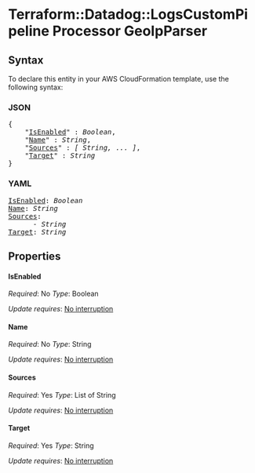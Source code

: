 # Terraform::Datadog::LogsCustomPipeline Processor GeoIpParser

## Syntax

To declare this entity in your AWS CloudFormation template, use the following syntax:

### JSON

<pre>
{
    "<a href="#isenabled" title="IsEnabled">IsEnabled</a>" : <i>Boolean</i>,
    "<a href="#name" title="Name">Name</a>" : <i>String</i>,
    "<a href="#sources" title="Sources">Sources</a>" : <i>[ String, ... ]</i>,
    "<a href="#target" title="Target">Target</a>" : <i>String</i>
}
</pre>

### YAML

<pre>
<a href="#isenabled" title="IsEnabled">IsEnabled</a>: <i>Boolean</i>
<a href="#name" title="Name">Name</a>: <i>String</i>
<a href="#sources" title="Sources">Sources</a>: <i>
      - String</i>
<a href="#target" title="Target">Target</a>: <i>String</i>
</pre>

## Properties

#### IsEnabled

_Required_: No
_Type_: Boolean

_Update requires_: [No interruption](https://docs.aws.amazon.com/AWSCloudFormation/latest/UserGuide/using-cfn-updating-stacks-update-behaviors.html#update-no-interrupt)

#### Name

_Required_: No
_Type_: String

_Update requires_: [No interruption](https://docs.aws.amazon.com/AWSCloudFormation/latest/UserGuide/using-cfn-updating-stacks-update-behaviors.html#update-no-interrupt)

#### Sources

_Required_: Yes
_Type_: List of String

_Update requires_: [No interruption](https://docs.aws.amazon.com/AWSCloudFormation/latest/UserGuide/using-cfn-updating-stacks-update-behaviors.html#update-no-interrupt)

#### Target

_Required_: Yes
_Type_: String

_Update requires_: [No interruption](https://docs.aws.amazon.com/AWSCloudFormation/latest/UserGuide/using-cfn-updating-stacks-update-behaviors.html#update-no-interrupt)

